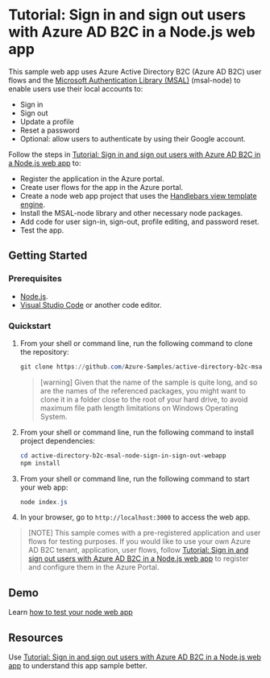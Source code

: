 # Tutorial: Sign in and sign out users with Azure AD B2C in a Node.js web app

This sample web app uses Azure Active Directory B2C (Azure AD B2C) user flows and the [Microsoft Authentication Library (MSAL)](https://github.com/AzureAD/microsoft-authentication-library-for-js/tree/dev/lib/msal-node) (msal-node) to enable users use their local accounts to:

- Sign in
- Sign out
- Update a profile
- Reset a password
- Optional: allow users to authenticate by using their Google account.

Follow the steps in [Tutorial: Sign in and sign out users with Azure AD B2C in a Node.js web app](https://docs.microsoft.com/azure/active-directory-b2c/tutorial-authenticate-nodejs-web-app-msal#create-azure-ad-b2c-user-flows) to:

- Register the application in the Azure portal.
- Create user flows for the app in the Azure portal.
- Create a node web app project that uses the [Handlebars view template engine](https://handlebarsjs.com/).
- Install the MSAL-node library and other necessary node packages.
- Add code for user sign-in, sign-out, profile editing, and password reset.
- Test the app.

## Getting Started

### Prerequisites

- [Node.js](https://nodejs.org/).
- [Visual Studio Code](https://code.visualstudio.com/download) or another code editor.

### Quickstart

1. From your shell or command line, run the following command to clone the repository:

    ```powershell
    git clone https://github.com/Azure-Samples/active-directory-b2c-msal-node-sign-in-sign-out-webapp.git
    ``` 
    > [warning]
    > Given that the name of the sample is quite long, and so are the names of the referenced packages, you might want to clone it in a folder close to the root of your hard drive, to avoid maximum file path length limitations on Windows Operating System.
1. From your shell or command line, run the following command to install project dependencies:
    
    ```powershell
    cd active-directory-b2c-msal-node-sign-in-sign-out-webapp
    npm install
    ```

1. From your shell or command line, run the following command to start your web app:

    ```powershell
    node index.js
    ```

1. In your browser, go to `http://localhost:3000` to access the web app. 

> [NOTE]
> This sample comes with a pre-registered application and user flows for testing purposes. If you would like to use your own Azure AD B2C tenant, application, user flows, follow [Tutorial: Sign in and sign out users with Azure AD B2C in a Node.js web app](https://docs.microsoft.com/azure/active-directory-b2c/tutorial-authenticate-nodejs-web-app-msal#create-azure-ad-b2c-user-flows) to register and configure them in the Azure Portal.

## Demo

Learn [how to test your node web app](https://docs.microsoft.com/azure/active-directory-b2c/tutorial-authenticate-nodejs-web-app-msal#test-your-web-app)

## Resources

Use [Tutorial: Sign in and sign out users with Azure AD B2C in a Node.js web app](https://docs.microsoft.com/azure/active-directory-b2c/tutorial-authenticate-nodejs-web-app-msal#create-azure-ad-b2c-user-flows) to understand this app sample better.
